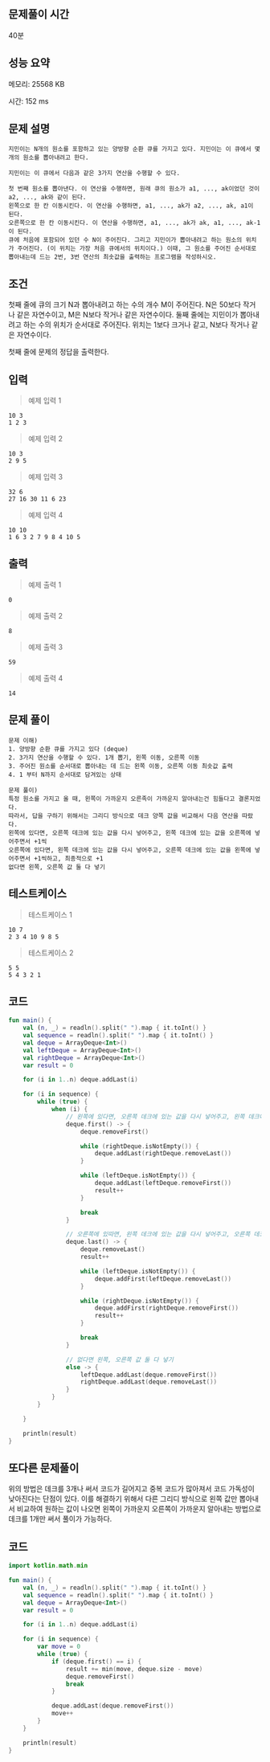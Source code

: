 ## 문제풀이 시간

40분

## 성능 요약

메모리: 25568 KB

시간: 152 ms

## 문제 설명

```
지민이는 N개의 원소를 포함하고 있는 양방향 순환 큐를 가지고 있다. 지민이는 이 큐에서 몇 개의 원소를 뽑아내려고 한다.

지민이는 이 큐에서 다음과 같은 3가지 연산을 수행할 수 있다.

첫 번째 원소를 뽑아낸다. 이 연산을 수행하면, 원래 큐의 원소가 a1, ..., ak이었던 것이 a2, ..., ak와 같이 된다.
왼쪽으로 한 칸 이동시킨다. 이 연산을 수행하면, a1, ..., ak가 a2, ..., ak, a1이 된다.
오른쪽으로 한 칸 이동시킨다. 이 연산을 수행하면, a1, ..., ak가 ak, a1, ..., ak-1이 된다.
큐에 처음에 포함되어 있던 수 N이 주어진다. 그리고 지민이가 뽑아내려고 하는 원소의 위치가 주어진다. (이 위치는 가장 처음 큐에서의 위치이다.) 이때, 그 원소를 주어진 순서대로 뽑아내는데 드는 2번, 3번 연산의 최솟값을 출력하는 프로그램을 작성하시오.
```

## 조건

첫째 줄에 큐의 크기 N과 뽑아내려고 하는 수의 개수 M이 주어진다. N은 50보다 작거나 같은 자연수이고, M은 N보다 작거나 같은 자연수이다. 둘째 줄에는 지민이가 뽑아내려고 하는 수의 위치가 순서대로 주어진다. 위치는 1보다 크거나 같고, N보다 작거나 같은 자연수이다.

첫째 줄에 문제의 정답을 출력한다.

## 입력

> 예제 입력 1
> 

```
10 3
1 2 3
```

> 예제 입력 2
> 

```
10 3
2 9 5
```

> 예제 입력 3
> 

```
32 6
27 16 30 11 6 23
```

> 예제 입력 4
> 

```
10 10
1 6 3 2 7 9 8 4 10 5
```

## 출력

> 예제 출력 1
> 

```
0
```

> 예제 출력 2
> 

```
8
```

> 예제 출력 3
> 

```
59
```

> 예제 출력 4
> 

```
14
```

## 문제 풀이

```
문제 이해)
1. 양방향 순환 큐를 가지고 있다 (deque)
2. 3가지 연산을 수행할 수 있다. 1개 뽑기, 왼쪽 이동, 오른쪽 이동
3. 주어진 원소를 순서대로 뽑아내는 데 드는 왼쪽 이동, 오른쪽 이동 최솟값 출력
4. 1 부터 N까지 순서대로 담겨있는 상태

문제 풀이)
특정 원소를 가지고 올 때, 왼쪽이 가까운지 오른족이 가까운지 알아내는건 힘들다고 결론지었다.
따라서, 답을 구하기 위해서는 그리디 방식으로 데크 양쪽 값을 비교해서 다음 연산을 따랐다.
왼쪽에 있다면, 오른쪽 데크에 있는 값을 다시 넣어주고, 왼쪽 데크에 있는 값을 오른쪽에 넣어주면서 +1씩
오른쪽에 있다면, 왼쪽 데크에 있는 값을 다시 넣어주고, 오른쪽 데크에 있는 값을 왼쪽에 넣어주면서 +1씩하고, 최종적으로 +1
없다면 왼쪽, 오른쪽 값 둘 다 넣기
```

## 테스트케이스

> 테스트케이스 1
> 

```
10 7
2 3 4 10 9 8 5
```

> 테스트케이스 2
> 

```
5 5
5 4 3 2 1
```

## 코드

```kotlin
fun main() {
    val (n, _) = readln().split(" ").map { it.toInt() }
    val sequence = readln().split(" ").map { it.toInt() }
    val deque = ArrayDeque<Int>()
    val leftDeque = ArrayDeque<Int>()
    val rightDeque = ArrayDeque<Int>()
    var result = 0

    for (i in 1..n) deque.addLast(i)

    for (i in sequence) {
        while (true) {
            when (i) {
                // 왼쪽에 있다면, 오른쪽 데크에 있는 값을 다시 넣어주고, 왼쪽 데크에 있는 값을 오른쪽에 넣어주면서 +1씩
                deque.first() -> {
                    deque.removeFirst()

                    while (rightDeque.isNotEmpty()) {
                        deque.addLast(rightDeque.removeLast())
                    }

                    while (leftDeque.isNotEmpty()) {
                        deque.addLast(leftDeque.removeFirst())
                        result++
                    }

                    break
                }

                // 오른쪽에 있따면, 왼쪽 데크에 있는 값을 다시 넣어주고, 오른쪽 데크에 있는 값을 왼쪽에 넣어주면서 +1씩하고, 최종적으로 +1
                deque.last() -> {
                    deque.removeLast()
                    result++

                    while (leftDeque.isNotEmpty()) {
                        deque.addFirst(leftDeque.removeLast())
                    }

                    while (rightDeque.isNotEmpty()) {
                        deque.addFirst(rightDeque.removeFirst())
                        result++
                    }

                    break
                }

                // 없다면 왼쪽, 오른쪽 값 둘 다 넣기
                else -> {
                    leftDeque.addLast(deque.removeFirst())
                    rightDeque.addLast(deque.removeLast())
                }
            }
        }

    }

    println(result)
}
```

## 또다른 문제풀이

위의 방법은 데크를 3개나 써서 코드가 길어지고 중복 코드가 많아져서 코드 가독성이 낮아진다는 단점이 있다. 이를 해결하기 위해서 다른 그리디 방식으로 왼쪽 값만 뽑아내서 비교하여 원하는 값이 나오면 왼쪽이 가까운지 오른쪽이 가까운지 알아내는 방법으로 데크를 1개만 써서 풀이가 가능하다.

## 코드

```kotlin
import kotlin.math.min

fun main() {
    val (n, _) = readln().split(" ").map { it.toInt() }
    val sequence = readln().split(" ").map { it.toInt() }
    val deque = ArrayDeque<Int>()
    var result = 0

    for (i in 1..n) deque.addLast(i)

    for (i in sequence) {
        var move = 0
        while (true) {
            if (deque.first() == i) {
                result += min(move, deque.size - move)
                deque.removeFirst()
                break
            }

            deque.addLast(deque.removeFirst())
            move++
        }
    }

    println(result)
}
```
